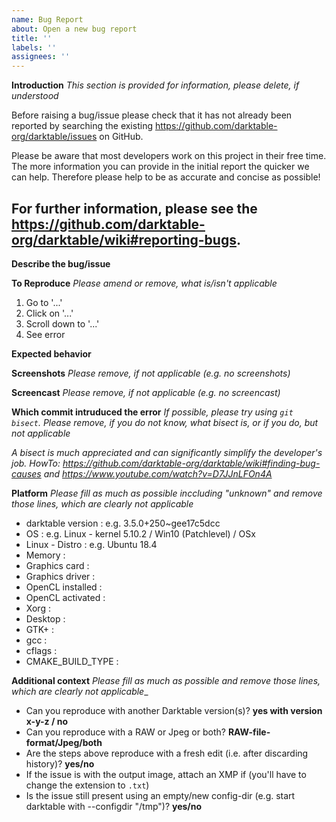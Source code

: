 ```yaml
---
name: Bug Report
about: Open a new bug report
title: ''
labels: ''
assignees: ''
---
```


**Introduction**
_This section is provided for information, please delete, if understood_

Before raising a bug/issue please check that it has not already been reported 
by searching the existing https://github.com/darktable-org/darktable/issues on GitHub.

Please be aware that most developers work on this project in their free time.
The more information you can provide in the initial report the quicker we can help.
Therefore please help to be as accurate and concise as possible!

For further information, please see the https://github.com/darktable-org/darktable/wiki#reporting-bugs.
---------------------------------------------------------------


**Describe the bug/issue**


**To Reproduce**
_Please amend or remove, what is/isn't applicable_
1. Go to '...'
2. Click on '...'
3. Scroll down to '...'
4. See error

**Expected behavior**


**Screenshots**
_Please remove, if not applicable (e.g. no screenshots)_

**Screencast**
_Please remove, if not applicable (e.g. no screencast)_

**Which commit intruduced the error**
_If possible, please try using `git bisect`. Please remove, if you do not know, what bisect is, or if you do, but not applicable_

_A bisect is much appreciated and can significantly simplify the developer's job._
_HowTo: https://github.com/darktable-org/darktable/wiki#finding-bug-causes and https://www.youtube.com/watch?v=D7JJnLFOn4A_




**Platform**
_Please fill as much as possible inccluding "unknown" and remove those lines, which are clearly not applicable_

* darktable version : e.g. 3.5.0+250~gee17c5dcc
* OS                : e.g. Linux - kernel 5.10.2 / Win10 (Patchlevel) / OSx
* Linux - Distro    : e.g. Ubuntu 18.4
* Memory            : 
* Graphics card     : 
* Graphics driver   : 
* OpenCL installed  : 
* OpenCL activated  : 
* Xorg              : 
* Desktop           : 
* GTK+              : 
* gcc               : 
* cflags            : 
* CMAKE_BUILD_TYPE  : 

**Additional context**
_Please fill as much as possible and remove those lines, which are clearly not applicable__

 - Can you reproduce with another Darktable version(s)? **yes with version x-y-z / no**
 - Can you reproduce with a RAW or Jpeg or both? **RAW-file-format/Jpeg/both**
 - Are the steps above reproduce with a fresh edit (i.e. after discarding history)? **yes/no**
 - If the issue is with the output image, attach an XMP if (you'll have to change the extension to `.txt`)
 - Is the issue still present using an empty/new config-dir (e.g. start darktable with --configdir "/tmp")? **yes/no**